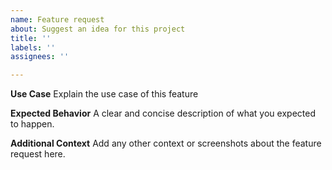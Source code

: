 ```yaml
---
name: Feature request
about: Suggest an idea for this project
title: ''
labels: ''
assignees: ''

---
```


**Use Case**
Explain the use case of this feature

**Expected Behavior**
A clear and concise description of what you expected to happen. 

**Additional Context**
Add any other context or screenshots about the feature request here.

